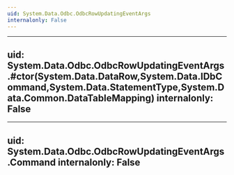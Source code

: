 ```yaml
---
uid: System.Data.Odbc.OdbcRowUpdatingEventArgs
internalonly: False
---
```


---
uid: System.Data.Odbc.OdbcRowUpdatingEventArgs.#ctor(System.Data.DataRow,System.Data.IDbCommand,System.Data.StatementType,System.Data.Common.DataTableMapping)
internalonly: False
---

---
uid: System.Data.Odbc.OdbcRowUpdatingEventArgs.Command
internalonly: False
---
